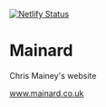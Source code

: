 [![Netlify Status](https://api.netlify.com/api/v1/badges/571a5ada-8465-4dbb-b28b-b8e55b708946/deploy-status)](https://app.netlify.com/sites/mainard/deploys)


# Mainard
Chris Mainey's website

www.mainard.co.uk
